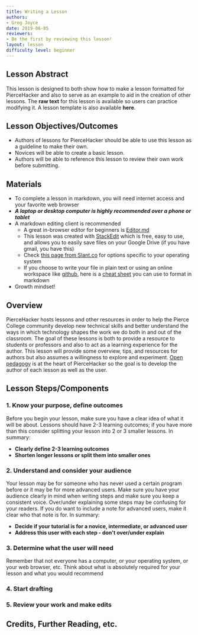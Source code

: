```yaml
---
title: Writing a Lesson
authors:
- Greg Joyce
date: 2019-06-05
reviewers:
- Be the first by reviewing this lesson!
layout: lesson
difficulty level: beginner
---
```


## Lesson Abstract
This lesson is designed to both show how to make a lesson formatted for PierceHacker and also to serve as an example to aid in the creation of other lessons. The **raw text** for this lesson is available so users can practice modifying it. A lesson template is also available **here**.

## Lesson Objectives/Outcomes
* Authors of lessons for PierceHacker should be able to use this lesson as a guideline to make their own. 
* Novices will be able to create a basic lesson.
* Authors will be able to reference this lesson to review their own work before submitting.

## Materials
* To complete a lesson in markdown, you will need internet access and your favorite web browser
* ***A laptop or desktop computer is highly recommended over a phone or tablet***
* A markdown editing client is recommended
	- A great in-browser editor for beginners is [Editor.md](https://dillinger.io)
	- This lesson was created with [StackEdit](https://stackedit.io) which is free, easy to use, and allows you to easily save files on your Google Drive (if you have gmail, you have this)
	- Check [this page from Slant.co](https://www.slant.co/search?query=markdown%20editors) for options specific to your operating system
	- If you choose to write your file in plain text or using an online workspace like [github](https://github.com/), here is a [cheat sheet](https://www.markdownguide.org/cheat-sheet/) you can use to format in markdown
* Growth mindset!

## Overview
PierceHacker hosts lessons and other resources in order to help the Pierce College community develop new technical skills and better understand the ways in which technology shapes the work we do both in and out of the classroom. The goal of these lessons is both to provide a resource to students or professors and also to act as a learning experience for the author. This lesson will provide some overview, tips, and resources for authors but also assumes a willingness to explore and experiment. [Open pedagogy](http://openpedagogy.org/open-pedagogy/) is at the heart of PierceHacker so the goal is to develop the author of each lesson as well as the user.

## Lesson Steps/Components

### 1. Know your purpose, define outcomes
Before you begin your lesson, make sure you have a clear idea of what it will be about. Lessons should have 2-3 learning outcomes; if you have more than this consider splitting your lesson into 2 or 3 smaller lessons. In summary:
* **Clearly define 2-3 learning outcomes**
* **Shorten longer lessons or split them into smaller ones**

### 2. Understand and consider your audience
Your lesson may be for someone who has never used a certain program before or it may be for more advanced users. Make sure you have your audience clearly in mind when writing steps and make sure you keep a consistent voice. Over/under explaining some steps may be confusing for your readers. If you do want to include a note for advanced users, make it clear who that note is for. In summary:

* **Decide if your tutorial is for a novice, intermediate, or advanced user**
* **Address this user with each step - don't over/under explain**

### 3. Determine what the user will need
Remember that not everyone has a computer, or your operating system, or your web browser, etc. Think about what is absolutely required for your lesson and what you would recommend

### 4. Start drafting


### 5. Review your work and make edits



## Credits, Further Reading, etc.
<!--stackedit_data:
eyJoaXN0b3J5IjpbMTcyMTQ5NDM2NSwxNDIwMzY3MTQwLC0zNj
gxNjcyNTEsLTIwMzIxMDYzNTksLTQ1ODcyMDczMywyNTgzMTgy
NiwxMTA1NjE2ODczLC0xNDQ2NDg1OTMsLTkyOTg4NjkxMywxOD
Y3NzU5MTcxLC0xMjE1MzAwMzkxLC01NDc0ODY5OTcsMTkzMDEy
MTc2NF19
-->